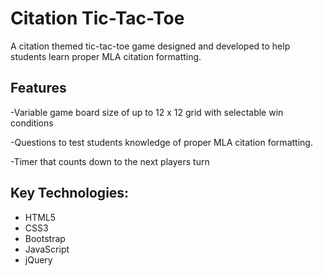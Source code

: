 # Citation Tic-Tac-Toe

 A citation themed tic-tac-toe game designed and developed to help students learn proper MLA citation formatting.
 
 Features
-
 -Variable game board size of up to 12 x 12 grid with selectable win conditions
 
 -Questions to test students knowledge of proper MLA citation formatting.
 
 -Timer that counts down to the next players turn
 
 Key Technologies:
 -
- HTML5
-  CSS3
- Bootstrap
- JavaScript
- jQuery






